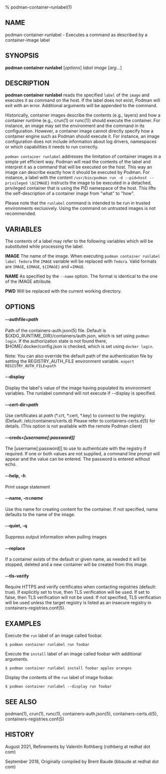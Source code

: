 % podman-container-runlabel(1)

## NAME
podman-container-runlabel - Executes a command as described by a container-image label

## SYNOPSIS
**podman container runlabel** [*options*] *label* *image* [*arg...*]

## DESCRIPTION
**podman container runlabel** reads the specified `label` of the `image` and executes it as command on the host.  If the label does not exist, Podman will exit with an error.  Additional arguments will be appended to the command.

Historically, container images describe the contents (e.g., layers) and how a container runtime (e.g., crun(1) or runc(1)) should execute the container.  For instance, an image may set the environment and the command in its configuration.  However, a container image cannot directly specify how a container engine such as Podman should execute it.  For instance, an image configuration does not include information about log drivers, namespaces or which capabilities it needs to run correctly.

`podman container runlabel` addresses the limitation of container images in a simple yet efficient way.  Podman will read the contents of the label and interpret it as a command that will be executed on the host.  This way an image can describe exactly how it should be executed by Podman.  For instance, a label with the content `/usr/bin/podman run -d --pid=host --privileged \${IMAGE}` instructs the image to be executed in a detached, privileged container that is using the PID namespace of the host.  This lifts the self-description of a container image from "what" to "how".

Please note that the `runlabel` command is intended to be run in trusted environments exclusively.  Using the command on untrusted images is not recommended.

## VARIABLES

The contents of a label may refer to the following variables which will be substituted while processing the label.

**IMAGE**
The name of the image.  When executing `podman container runlabel label fedora` the `IMAGE` variable will be replaced with `fedora`.  Valid formats are `IMAGE`, `$IMAGE`, `${IMAGE}` and `=IMAGE`.

**NAME**
As specified by the `--name` option.  The format is identical to the one of the IMAGE attribute.

**PWD**
Will be replaced with the current working directory.

## OPTIONS
#### **--authfile**=*path*

Path of the containers-auth.json(5) file. Default is ${XDG\_RUNTIME\_DIR}/containers/auth.json, which is set using `podman login`.  If the authorization state is not found there, $HOME/.docker/config.json is checked, which is set using `docker login`.

Note: You can also override the default path of the authentication file by setting the REGISTRY\_AUTH\_FILE environment variable. `export REGISTRY_AUTH_FILE=path`

#### **--display**

Display the label's value of the image having populated its environment variables.  The runlabel command will not execute if --display is specified.

#### **--cert-dir**=*path*

Use certificates at *path* (\*.crt, \*.cert, \*.key) to connect to the registry. (Default: /etc/containers/certs.d)
Please refer to containers-certs.d(5) for details. (This option is not available with the remote Podman client)

#### **--creds**=*[username[:password]]*

The [username[:password]] to use to authenticate with the registry if required.  If one or both values are not supplied, a command line prompt will appear and the value can be entered.  The password is entered without echo.

#### **--help**, **-h**
Print usage statement

#### **--name**, **-n**=*name*

Use this name for creating content for the container.  If not specified, name defaults to the name of the image.

#### **--quiet**, **-q**

Suppress output information when pulling images

#### **--replace**

If a container exists of the default or given name, as needed it will be stopped, deleted and a new container will be created from this image.

#### **--tls-verify**

Require HTTPS and verify certificates when contacting registries (default: true). If explicitly set to true, then TLS verification will be used. If set to false, then TLS verification will not be used. If not specified, TLS verification will be used unless the target registry is listed as an insecure registry in containers-registries.conf(5).

## EXAMPLES

Execute the `run` label of an image called foobar.
```
$ podman container runlabel run foobar
```

Execute the `install` label of an image called foobar with additional arguments.
```
$ podman container runlabel install foobar apples oranges
```

Display the contents of the `run` label of image foobar.
```
$ podman container runlabel --display run foobar
```

## SEE ALSO
podman(1), crun(1), runc(1), containers-auth.json(5), containers-certs.d(5), containers-registries.conf(5)

## HISTORY
August 2021, Refinements by Valentin Rothberg (rothberg at redhat dot com)

September 2018, Originally compiled by Brent Baude (bbaude at redhat dot com)
